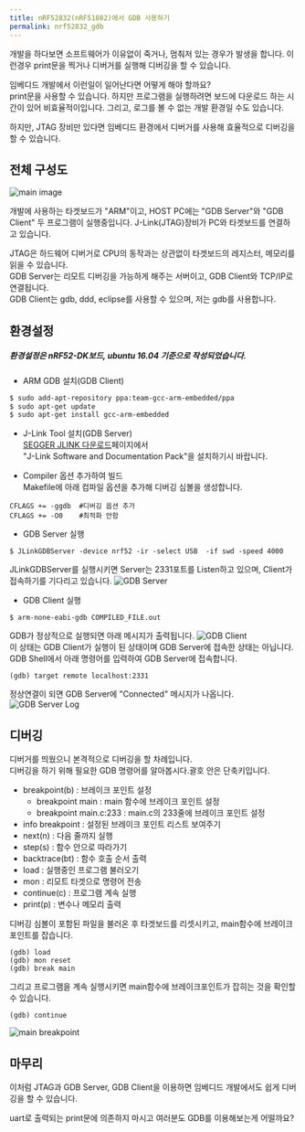 ```yaml
---
title: nRF52832(nRF51882)에서 GDB 사용하기
permalink: nrf52832_gdb
---
```


개발을 하다보면 소프트웨어가 이유없이 죽거나, 멈춰저 있는 경우가 발생을 합니다. 이런경우 print문을 찍거나 디버거를 실행해 디버깅을 할 수 있습니다.

임베디드 개발에서 이런일이 일어난다면 어떻게 해야 할까요?<br>
print문을 사용할 수 있습니다. 하지만 프로그램을 실행하려면 보드에 다운로드 하는 시간이 있어 비효율적이입니다. 그리고, 로그를 볼 수 없는 개발 환경일 수도 있습니다.

하지만, JTAG 장비만 있다면 임베디드 환경에서 디버거를 사용해 효율적으로 디버깅을 할 수 있습니다.

## 전체 구성도
![main image](http://img.my.csdn.net/uploads/201110/25/0_1319505985AYa2.gif)

개발에 사용하는 타겟보드가 "ARM"이고, HOST PC에는 "GDB Server"와 "GDB Client" 두 프로그램이 실행중입니다. J-Link(JTAG)장비가 PC와 타겟보드를 연결하고 있습니다.

JTAG은 하드웨어 디버거로 CPU의 동작과는 상관없이 타겟보드의 레지스터, 메모리를 읽을 수 있습니다.<br>
GDB Server는 리모트 디버깅을 가능하게 해주는 서버이고, GDB Client와 TCP/IP로 연결됩니다.<br>
GDB Client는 gdb, ddd, eclipse를 사용할 수 있으며, 저는 gdb를 사용합니다.

## 환경설정
##### 환경설정은 nRF52-DK보드, ubuntu 16.04 기준으로 작성되었습니다.

- ARM GDB 설치(GDB Client)
```bash
$ sudo add-apt-repository ppa:team-gcc-arm-embedded/ppa
$ sudo apt-get update
$ sudo apt-get install gcc-arm-embedded
```

- J-Link Tool 설치(GDB Server) <br>
[SEGGER JLINK 다운로드](https://www.segger.com/downloads/jlink)페이지에서 <br>"J-Link Software and Documentation Pack"을 설치하기시 바랍니다.

- Compiler 옵션 추가하여 빌드 <br>
Makefile에 아래 컴파일 옵션을 추가해 디버깅 심볼을 생성합니다.
```
CFLAGS += -ggdb  #디버깅 옵션 추가
CFLAGS += -O0    #최적화 안함
```

- GDB Server 실행
```
$ JLinkGDBServer -device nrf52 -ir -select USB  -if swd -speed 4000
```
JLinkGDBServer를 실행시키면 Server는 2331포트를 Listen하고 있으며, Client가 접속하기를 기다리고 있습니다.
![GDB Server](https://io-inc.github.io/geeks.blog/assets/img/nrf52832_gdb-jlinkgdbserver.png)

- GDB Client 실행
```
$ arm-none-eabi-gdb COMPILED_FILE.out
```
GDB가 정상적으로 실행되면 아래 메시지가 출력됩니다.
![GDB Client](https://io-inc.github.io/geeks.blog/assets/img/nrf52832_gdb-gdbclientRunning.png)<br>
이 상태는 GDB Client가 실행이 된 상태이며 GDB Server에 접속한 상태는 아닙니다.<br>
GDB Shell에서 아래 명령어를 입력하여 GDB Server에 접속합니다.
```
(gdb) target remote localhost:2331
```
정상연결이 되면 GDB Server에 "Connected" 메시지가 나옵니다.
![GDB Server Log](https://io-inc.github.io/geeks.blog/assets/img/nrf52832_gdb-ServerLogConnect.png)

## 디버깅
디버거를 띄웠으니 본격적으로 디버깅을 할 차례입니다.<br>
디버깅을 하기 위해 필요한 GDB 명령어를 알아봅시다.괄호 안은 단축키입니다.<br>
- breakpoint(b) : 브레이크 포인트 설정
  - breakpoint main : main 함수에 브레이크 포인트 설정
  - breakpoint main.c:233 : main.c의 233줄에 브레이크 포인트 설정
- info breakpoint : 설정된 브레이크 포인트 리스트 보여주기
- next(n) : 다음 줄까지 실행
- step(s) : 함수 안으로 따라가기
- backtrace(bt) : 함수 호출 순서 출력
- load : 실행중인 프로그램 불러오기
- mon : 리모트 타겟으로 명령어 전송
- continue(c) : 프로그램 계속 실행
- print(p) : 변수나 메모리 출력

디버깅 심볼이 포함된 파일을 불러온 후 타겟보드를 리셋시키고, main함수에 브레이크 포인트를 잡습니다.
```
(gdb) load
(gdb) mon reset
(gdb) break main
```

그리고 프로그램을 계속 실행시키면 main함수에 브레이크포인트가 잡히는 것을 확인할 수 있습니다.
```
(gdb) continue
```
![main breakpoint](https://io-inc.github.io/geeks.blog/assets/img/nrf52832_gdb-mainBreakpointt.png)

## 마무리
이처럼 JTAG과 GDB Server, GDB Client을 이용하면 임베디드 개발에서도 쉽게 디버깅을 할 수 있습니다.<br>

uart로 출력되는 print문에 의존하지 마시고 여러분도 GDB를 이용해보는게 어떨까요?
